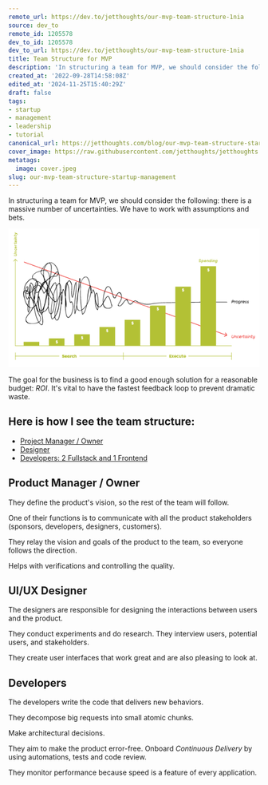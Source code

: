 ```yaml
---
remote_url: https://dev.to/jetthoughts/our-mvp-team-structure-1nia
source: dev_to
remote_id: 1205578
dev_to_id: 1205578
dev_to_url: https://dev.to/jetthoughts/our-mvp-team-structure-1nia
title: Team Structure for MVP
description: 'In structuring a team for MVP, we should consider the following: there is a massive number of...'
created_at: '2022-09-28T14:58:08Z'
edited_at: '2024-11-25T15:40:29Z'
draft: false
tags:
- startup
- management
- leadership
- tutorial
canonical_url: https://jetthoughts.com/blog/our-mvp-team-structure-startup-management/
cover_image: https://raw.githubusercontent.com/jetthoughts/jetthoughts.github.io/master/content/blog/our-mvp-team-structure-startup-management/cover.jpeg
metatags:
  image: cover.jpeg
slug: our-mvp-team-structure-startup-management
---
```

In structuring a team for MVP, we should consider the following: there is a massive number of uncertainties. We have to work with assumptions and bets.

![Strategyzer](file_0.png)

The goal for the business is to find a good enough solution for a reasonable budget: _ROI_. It's vital to have the fastest feedback loop to prevent dramatic waste.

## Here is how I see the team structure:

- [Project Manager / Owner](#pm)
- [Designer](#designer)
- [Developers: 2 Fullstack and 1 Frontend](#developers)

## Product Manager / Owner<a name="pm"></a>

They define the product's vision, so the rest of the team will follow. 

One of their functions is to communicate with all the product stakeholders (sponsors, developers, designers, customers).

They relay the vision and goals of the product to the team, so everyone follows the direction.

Helps with verifications and controlling the quality.

## UI/UX Designer<a name="designer"></a>

The designers are responsible for designing the interactions between users and the product.

They conduct experiments and do research. They interview users, potential users, and stakeholders.

They create user interfaces that work great and are also pleasing to look at.

## Developers<a name="developers"></a>

The developers write the code that delivers new behaviors.

They decompose big requests into small atomic chunks.

Make architectural decisions.

They aim to make the product error-free. Onboard _Continuous Delivery_ by using automations, tests and code review.

They monitor performance because speed is a feature of every application.

